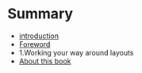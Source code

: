 # Summary

* [introduction](README.md)
* [Foreword](foreword.md)
* 1.Working your way around layouts
* [About this book](about_this_book.md)

